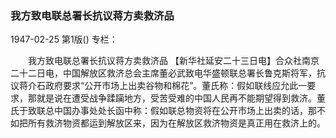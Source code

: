 ### 我方致电联总署长抗议蒋方卖救济品

1947-02-25
第1版()
专栏：

　　我方致电联总署长抗议蒋方卖救济品
    【新华社延安二十三日电】合众社南京二十二日电，中国解放区救济总会主席董必武致电华盛顿联总署长鲁克斯将军，抗议蒋介石政府要求“公开市场上出卖谷物和棉花”。董氏称：假如联线应允此一要求，那就是说在遭受战争蹂躏地方，受苦受难的中国人民再不能期望得到救济。董氏于致联总中国办事处处长函中称：假如联总物资将在公开市场上出卖的话，那不如把所有救济物资都运到解放区来，因为在解放区救济物资是真正用在救济上的。
